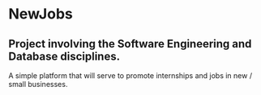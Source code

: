# NewJobs
Project involving the Software Engineering and Database disciplines.
--

A simple platform that will serve to promote internships and jobs in new / small businesses.
